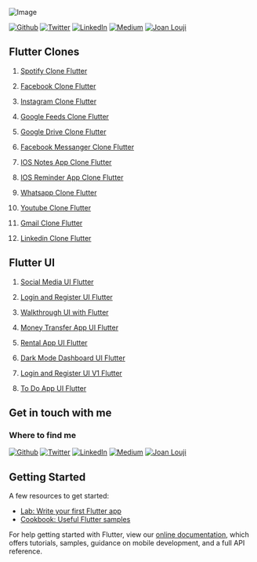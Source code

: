 ![Image](https://www.thurrott.com/wp-content/uploads/sites/2/2019/05/flutter-mobile-web-desktop.jpg)

<p><a href="https://github.com/sjlouji" target="_blank"><img alt="Github" src="https://img.shields.io/badge/GitHub-%2312100E.svg?&style=for-the-badge&logo=Github&logoColor=white" /></a> <a href="https://twitter.com/Joanlouji" target="_blank"><img alt="Twitter" src="https://img.shields.io/badge/twitter-%231DA1F2.svg?&style=for-the-badge&logo=twitter&logoColor=white" /></a> <a href="https://www.linkedin.com/in/sjlouji" target="_blank"><img alt="LinkedIn" src="https://img.shields.io/badge/linkedin-%230077B5.svg?&style=for-the-badge&logo=linkedin&logoColor=white" /></a> <a href="https://medium.com/@sjlouji10" target="_blank"><img alt="Medium" src="https://img.shields.io/badge/medium-%2312100E.svg?&style=for-the-badge&logo=medium&logoColor=white" /></a>
   <a href="https://joanlouji.web.app/" target="_blank"><img alt="Joan Louji" src="https://img.shields.io/badge/JL-Joan%20Louji-yellowgreen?style=for-the-badge&" /></a>
</p>


## Flutter Clones

1.  [Spotify Clone Flutter](https://github.com/sjlouji/SpotifyClone-Flutter)

2.  [Facebook Clone Flutter](https://github.com/sjlouji/FacebookClone-Flutter)

3.  [Instagram Clone Flutter](https://github.com/sjlouji/InstagramClone-Flutter)

4.  [Google Feeds Clone Flutter](https://github.com/sjlouji/GoogleFeedClone_Flutter)

5.  [Google Drive Clone Flutter](https://github.com/sjlouji/GoogleDriveClone-Flutter)

6.  [Facebook Messanger Clone Flutter](https://github.com/sjlouji/FacebookmessagerClone-Flutter)

7.  [IOS Notes App Clone Flutter](https://github.com/sjlouji/IOSNotesAppClone-Flutter)

8.  [IOS Reminder App Clone Flutter](https://github.com/sjlouji/IOSReminderClone-Flutter)

9.  [Whatsapp Clone Flutter](https://github.com/sjlouji/WhatsappClone-Flutter)

10.  [Youtube Clone Flutter](https://github.com/sjlouji/YoutubeClone-Flutter)

11.  [Gmail Clone Flutter](https://github.com/sjlouji/GmailClone-Flutter)

12.  [Linkedin Clone Flutter](https://github.com/sjlouji/LinkedinClone-Flutter)


## Flutter UI

1. [Social Media UI Flutter](https://github.com/sjlouji/SocialMedia-Flutter)

2. [Login and Register UI Flutter](https://github.com/sjlouji/LoginAndRegister-Flutter)

3. [Walkthrough UI with Flutter](https://github.com/sjlouji/Walkthrough-Flutter)

4. [Money Transfer App UI Flutter](https://github.com/sjlouji/MoneyTransferApp-Flutter/)

5. [Rental App UI Flutter](https://github.com/sjlouji/RentalApp-Flutter)

6. [Dark Mode Dashboard UI Flutter](https://github.com/sjlouji/DarkModeDashboard-Flutter)

7. [Login and Register UI V1 Flutter](https://github.com/sjlouji/LoginAndRegisterV1-Flutter)

8. [To Do App UI Flutter](https://github.com/sjlouji/ToDoApp-Flutter)

## Get in touch with me

<h3>Where to find me</h3>
<p><a href="https://github.com/sjlouji" target="_blank"><img alt="Github" src="https://img.shields.io/badge/GitHub-%2312100E.svg?&style=for-the-badge&logo=Github&logoColor=white" /></a> <a href="https://twitter.com/Joanlouji" target="_blank"><img alt="Twitter" src="https://img.shields.io/badge/twitter-%231DA1F2.svg?&style=for-the-badge&logo=twitter&logoColor=white" /></a> <a href="https://www.linkedin.com/in/sjlouji" target="_blank"><img alt="LinkedIn" src="https://img.shields.io/badge/linkedin-%230077B5.svg?&style=for-the-badge&logo=linkedin&logoColor=white" /></a> <a href="https://medium.com/@sjlouji10" target="_blank"><img alt="Medium" src="https://img.shields.io/badge/medium-%2312100E.svg?&style=for-the-badge&logo=medium&logoColor=white" /></a>
   <a href="https://joanlouji.web.app/" target="_blank"><img alt="Joan Louji" src="https://img.shields.io/badge/JL-Joan%20Louji-yellowgreen?style=for-the-badge&" /></a>
</p>

## Getting Started

A few resources to get started:

- [Lab: Write your first Flutter app](https://flutter.dev/docs/get-started/codelab)
- [Cookbook: Useful Flutter samples](https://flutter.dev/docs/cookbook)

For help getting started with Flutter, view our
[online documentation](https://flutter.dev/docs), which offers tutorials,
samples, guidance on mobile development, and a full API reference.
